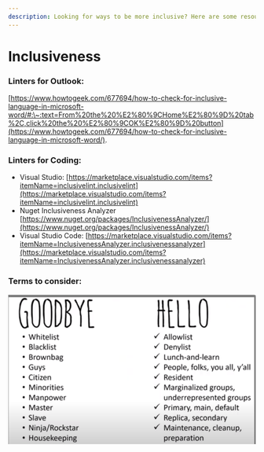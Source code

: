 ```yaml
---
description: Looking for ways to be more inclusive? Here are some resources to level up!
---
```


# Inclusiveness

### Linters for Outlook:

&#x20;[https://www.howtogeek.com/677694/how-to-check-for-inclusive-language-in-microsoft-word/#:\~:text=From%20the%20%E2%80%9CHome%E2%80%9D%20tab%2C,click%20the%20%E2%80%9COK%E2%80%9D%20button](https://www.howtogeek.com/677694/how-to-check-for-inclusive-language-in-microsoft-word/).

### Linters for Coding:

* Visual Studio: [https://marketplace.visualstudio.com/items?itemName=inclusivelint.inclusivelint](https://marketplace.visualstudio.com/items?itemName=inclusivelint.inclusivelint)
* Nuget Inclusiveness Analyzer [https://www.nuget.org/packages/InclusivenessAnalyzer/](https://www.nuget.org/packages/InclusivenessAnalyzer/)
* Visual Studio Code:  [https://marketplace.visualstudio.com/items?itemName=InclusivenessAnalyzer.inclusivenessanalyzer](https://marketplace.visualstudio.com/items?itemName=InclusivenessAnalyzer.inclusivenessanalyzer)

### Terms to consider: 

![](<../../.gitbook/assets/image (1) (1).png>)
